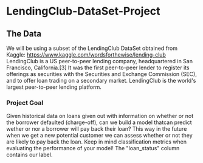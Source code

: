 # LendingClub-DataSet-Project
## The Data 
We will be using a subset of the LendingClub DataSet obtained from Kaggle: https://www.kaggle.com/wordsforthewise/lending-club  LendingClub is a US peer-to-peer lending company, headquartered in San Francisco, California.[3] It was the first peer-to-peer lender to register its offerings as securities with the Securities and Exchange Commission (SEC), and to offer loan trading on a secondary market. LendingClub is the world's largest peer-to-peer lending platform.  

### Project Goal  
Given historical data on loans given out with information on whether or not the borrower defaulted (charge-off), can we build a model thatcan predict wether or nor a borrower will pay back their loan? This way in the future when we get a new potential customer we can assess whether or not they are likely to pay back the loan. Keep in mind classification metrics when evaluating the performance of your model!  The "loan_status" column contains our label.  
